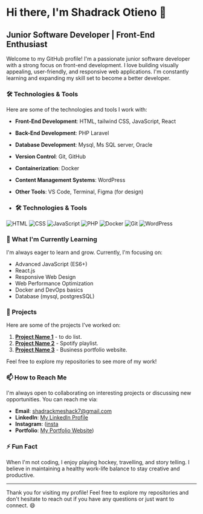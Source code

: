 # Hi there, I'm Shadrack Otieno 👋

## Junior Software Developer | Front-End Enthusiast

Welcome to my GitHub profile! I'm a passionate junior software developer with a strong focus on front-end development. I love building visually appealing, user-friendly, and responsive web applications. I'm constantly learning and expanding my skill set to become a better developer.

### 🛠️ Technologies & Tools

Here are some of the technologies and tools I work with:

- **Front-End Development**: HTML, tailwind CSS, JavaScript, React
- **Back-End Development**: PHP Laravel
- **Database Development**: Mysql, Ms SQL server, Oracle
- **Version Control**: Git, GitHub
- **Containerization**: Docker
- **Content Management Systems**: WordPress
- **Other Tools**: VS Code, Terminal, Figma (for design)

- ### 🛠️ Technologies & Tools

![HTML](https://img.shields.io/badge/HTML5-E34F26?style=for-the-badge&logo=html5&logoColor=white)
![CSS](https://img.shields.io/badge/CSS3-1572B6?style=for-the-badge&logo=css3&logoColor=white)
![JavaScript](https://img.shields.io/badge/JavaScript-F7DF1E?style=for-the-badge&logo=javascript&logoColor=black)
![PHP](https://img.shields.io/badge/PHP-777BB4?style=for-the-badge&logo=php&logoColor=white)
![Docker](https://img.shields.io/badge/Docker-2496ED?style=for-the-badge&logo=docker&logoColor=white)
![Git](https://img.shields.io/badge/Git-F05032?style=for-the-badge&logo=git&logoColor=white)
![WordPress](https://img.shields.io/badge/WordPress-21759B?style=for-the-badge&logo=wordpress&logoColor=white)

### 🌱 What I'm Currently Learning

I'm always eager to learn and grow. Currently, I'm focusing on:

- Advanced JavaScript (ES6+)
- React.js
- Responsive Web Design
- Web Performance Optimization
- Docker and DevOps basics
- Database (mysql, postgresSQL)

### 🚀 Projects

Here are some of the projects I've worked on:

1. **[Project Name 1](https://github.com/yourusername/project1)** - to do list.
2. **[Project Name 2](https://github.com/yourusername/project2)** - Spotify playlist.
3. **[Project Name 3](https://github.com/yourusername/project3)** - Business portfolio website.

Feel free to explore my repositories to see more of my work!

### 📫 How to Reach Me

I'm always open to collaborating on interesting projects or discussing new opportunities. You can reach me via:

- **Email**: [shadrackmeshack7@gmail.com](mailto:shadrackmeshack7@gmail.com)
- **LinkedIn**: [My LinkedIn Profile](https://www.linkedin.com/in/shadrack-otieno-495941240/)
- **Instagram**: ([insta](https://www.instagram.com/sheddy_ago?igsh=MWhxNWEyN2U2eTNkeg==)
- **Portfolio**: [My Portfolio Website](https://chiquita.my.canva.site/shadrack))

### ⚡ Fun Fact

When I'm not coding, I enjoy  playing hockey, travelling, and story telling. I believe in maintaining a healthy work-life balance to stay creative and productive.

---

Thank you for visiting my profile! Feel free to explore my repositories and don't hesitate to reach out if you have any questions or just want to connect. 😄
